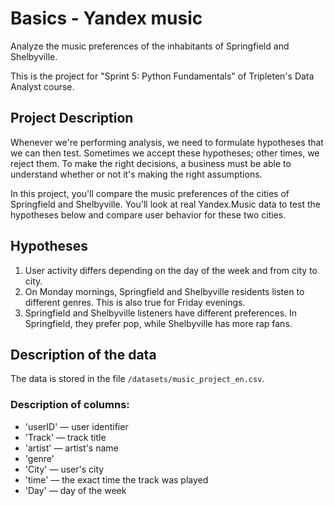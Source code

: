 # Basics - Yandex music

Analyze the music preferences of the inhabitants of Springfield and Shelbyville.

This is the project for "Sprint 5: Python Fundamentals" of Tripleten's Data Analyst course.


## Project Description
Whenever we're performing analysis, we need to formulate hypotheses that we can then test. Sometimes we accept these hypotheses; other times, we reject them. To make the right decisions, a business must be able to understand whether or not it's making the right assumptions.

In this project, you'll compare the music preferences of the cities of Springfield and Shelbyville. You'll look at real Yandex.Music data to test the hypotheses below and compare user behavior for these two cities.

## Hypotheses
1. User activity differs depending on the day of the week and from city to city.
2. On Monday mornings, Springfield and Shelbyville residents listen to different genres. This is also true for Friday evenings.
3. Springfield and Shelbyville listeners have different preferences. In Springfield, they prefer pop, while Shelbyville has more rap fans.

## Description of the data
The data is stored in the file `/datasets/music_project_en.csv`.

### Description of columns:

- 'userID' — user identifier
- 'Track' — track title
- 'artist' — artist's name
- 'genre'
- 'City' — user's city
- 'time' — the exact time the track was played
- 'Day' — day of the week
